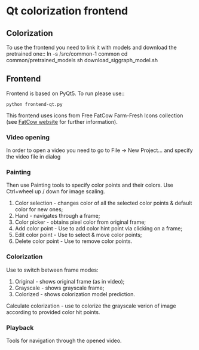# Qt colorization frontend

## Colorization

To use the frontend you need to link it with models and download the pretrained one::
    ln -s <full-path-to-repository>/src/common-1 common
    cd common/pretrained_models
    sh download_siggraph_model.sh

## Frontend

Frontend is based on PyQt5. To run please use::

    python frontend-qt.py

This frontend uses icons from Free FatCow Farm-Fresh Icons collection (see [FatCow website](http://www.fatcow.com/free-icons/) for further information).

### Video opening

In order to open a video you need to go to File -> New Project... and specify the video file in dialog

### Painting

Then use Painting tools to specify color points and their colors. Use Ctrl+wheel up / down for image scaling.

1. Color selection - changes color of all the selected color points & default color for new ones;
2. Hand - navigates through a frame;
3. Color picker - obtains pixel color from original frame;
4. Add color point - Use to add color hint point via clicking on a frame;
5. Edit color point - Use to select & move color points;
6. Delete color point - Use to remove color points.

### Colorization

Use to switch between frame modes:
1. Original - shows original frame (as in video);
2. Grayscale - shows grayscale frame;
3. Colorized - shows colorization model prediction.

Calculate colorization - use to colorize the grayscale verion of image according to provided color hit points.

### Playback

Tools for navigation through the opened video.
